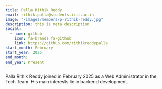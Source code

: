 ```yaml
---
title: Palla Rithik Reddy
email: rithik.palla@students.iiit.ac.in
image: "/images/members/p-rithik-reddy.jpg"
description: this is meta description
social:
  - name: github
    icon: fa-brands fa-github
    link: https://github.com/rithikreddypalla
start_month: February
start_year: 2025
end_month:
end_year: Present
---
```


Palla Rithik Reddy joined in February 2025 as a Web Administrator in the Tech Team. His main interests lie in backend development.